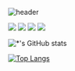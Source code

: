 ![header](https://capsule-render.vercel.app/api?type=waving&color=CDAE1E&height=250&section=header&text=DongHyun%20Kim&fontSize=90&animation=fadeIn&fontAlignY=38&desc=%20&descAlignY=62&descAlign=62)


<img src="https://img.shields.io/badge/-HTML5-A8B9CC?style=flat-square&logo=HTML5&logoColor=#E34F26"/> <img src="https://img.shields.io/badge/-CSS3-A8B9CC?style=flat-square&logo=css3&logoColor=#1572B6"/> <img src="https://img.shields.io/badge/-JavaScript-A8B9CC?style=flat-square&logo=JavaScript&logoColor=#F7DF1E"/> <img src="https://img.shields.io/badge/-MySql-A8B9CC?style=flat-square&logo=mysql&logoColor=#4479A1"/>

![*'s GitHub stats](https://github-readme-stats.vercel.app/api?username=GarlicScent&show_icons=true&theme=radical)

[![Top Langs](https://github-readme-stats.vercel.app/api/top-langs/?username=GarlicScent&layout=compact)](https://github.com/GarlicScent/github-readme-stats)
